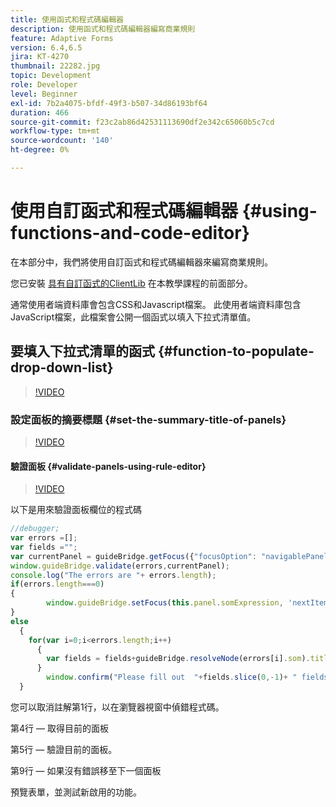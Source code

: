 ```yaml
---
title: 使用函式和程式碼編輯器
description: 使用函式和程式碼編輯器編寫商業規則
feature: Adaptive Forms
version: 6.4,6.5
jira: KT-4270
thumbnail: 22282.jpg
topic: Development
role: Developer
level: Beginner
exl-id: 7b2a4075-bfdf-49f3-b507-34d86193bf64
duration: 466
source-git-commit: f23c2ab86d42531113690df2e342c65060b5c7cd
workflow-type: tm+mt
source-wordcount: '140'
ht-degree: 0%

---
```


# 使用自訂函式和程式碼編輯器 {#using-functions-and-code-editor}

在本部分中，我們將使用自訂函式和程式碼編輯器來編寫商業規則。

您已安裝 [具有自訂函式的ClientLib](assets/client-libs-and-logo.zip) 在本教學課程的前面部分。

通常使用者端資料庫會包含CSS和Javascript檔案。 此使用者端資料庫包含JavaScript檔案，此檔案會公開一個函式以填入下拉式清單值。


## 要填入下拉式清單的函式 {#function-to-populate-drop-down-list}

>[!VIDEO](https://video.tv.adobe.com/v/22282?quality=12&learn=on)

### 設定面板的摘要標題 {#set-the-summary-title-of-panels}

>[!VIDEO](https://video.tv.adobe.com/v/28387?quality=12&learn=on)

#### 驗證面板 {#validate-panels-using-rule-editor}

>[!VIDEO](https://video.tv.adobe.com/v/28409?quality=12&learn=on)

以下是用來驗證面板欄位的程式碼

```javascript
//debugger;
var errors =[];
var fields ="";
var currentPanel = guideBridge.getFocus({"focusOption": "navigablePanel"});
window.guideBridge.validate(errors,currentPanel);
console.log("The errors are "+ errors.length);
if(errors.length===0)
{
        window.guideBridge.setFocus(this.panel.somExpression, 'nextItem', true);
}
else
  {
    for(var i=0;i<errors.length;i++)
      {
        var fields = fields+guideBridge.resolveNode(errors[i].som).title+" , ";
      }
        window.confirm("Please fill out  "+fields.slice(0,-1)+ " fields");
  }
```

您可以取消註解第1行，以在瀏覽器視窗中偵錯程式碼。

第4行 — 取得目前的面板

第5行 — 驗證目前的面板。

第9行 — 如果沒有錯誤移至下一個面板

預覽表單，並測試新啟用的功能。
